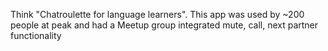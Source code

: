 Think "Chatroulette for language learners". This app was used by ~200 people at peak and had a Meetup group integrated mute, call, next partner functionality
